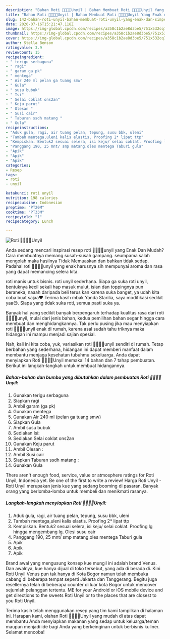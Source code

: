 ```yaml
---
description: "Bahan Roti 🥖🍞🍞🥨Unyil | Bahan Membuat Roti 🥖🍞🍞🥨Unyil Yang Enak dan Simpel"
title: "Bahan Roti 🥖🍞🍞🥨Unyil | Bahan Membuat Roti 🥖🍞🍞🥨Unyil Yang Enak dan Simpel"
slug: 142-bahan-roti-unyil-bahan-membuat-roti-unyil-yang-enak-dan-simpel
date: 2020-07-16T15:21:47.118Z
image: https://img-global.cpcdn.com/recipes/a358c1b2ae8d3be5/751x532cq70/roti-🥖🍞🍞🥨unyil-foto-resep-utama.jpg
thumbnail: https://img-global.cpcdn.com/recipes/a358c1b2ae8d3be5/751x532cq70/roti-🥖🍞🍞🥨unyil-foto-resep-utama.jpg
cover: https://img-global.cpcdn.com/recipes/a358c1b2ae8d3be5/751x532cq70/roti-🥖🍞🍞🥨unyil-foto-resep-utama.jpg
author: Stella Benson
ratingvalue: 3.9
reviewcount: 15
recipeingredient:
- " terigu serbaguna"
- " ragi"
- " garam ga pk"
- " mentega"
- " Air 240 ml pelan ga tuang smw"
- " Gula"
- " susu bubuk"
- " Isi"
- " Selai coklat ons2an"
- " Keju parut"
- " Olesan "
- " Susi cair"
- " Taburan ssdh matang "
- " Gula"
recipeinstructions:
- "Aduk gula, ragi, air tuang pelan, tepung, susu bbk, uleni"
- "Tambah mentega,uleni kalis elastis. Proofing 2* lipat ttp"
- "Kempiskan. Bentuk2 sesuai selera, isi keju/ selai coklat. Proofing lg hingga mengembang lg. Olesi susu cair"
- "Panggang 190, 25 mnt/ smp matang.oles mentega Taburi gula"
- "Apik"
- "Apik"
- "Apik"
categories:
- Resep
tags:
- roti
- unyil

katakunci: roti unyil 
nutrition: 198 calories
recipecuisine: Indonesian
preptime: "PT20M"
cooktime: "PT33M"
recipeyield: "1"
recipecategory: Lunch

---
```



![Roti 🥖🍞🍞🥨Unyil](https://img-global.cpcdn.com/recipes/a358c1b2ae8d3be5/751x532cq70/roti-🥖🍞🍞🥨unyil-foto-resep-utama.jpg)

Anda sedang mencari inspirasi resep roti 🥖🍞🍞🥨unyil yang Enak Dan Mudah? Cara membuatnya memang susah-susah gampang. seumpama salah mengolah maka hasilnya Tidak Memuaskan dan bahkan tidak sedap. Padahal roti 🥖🍞🍞🥨unyil yang enak harusnya sih mempunyai aroma dan rasa yang dapat memancing selera kita.

roti manis untuk bisnis. roti unyil sederhana. Siapa ga suka roti unyil, bentuknya kecil sekali hap masuk mulut, isian dan toppingnya pun beraneka, naaah daripada beli terus kan karena suka banget, ya udah kita coba buat sajaa❤️ Terima kasih mbak Yanda Starilia, saya modifikasi sedikit yaa😊. Siapa yang tidak suka roti, semua pasti suka ya.

Banyak hal yang sedikit banyak berpengaruh terhadap kualitas rasa dari roti 🥖🍞🍞🥨unyil, mulai dari jenis bahan, kedua pemilihan bahan segar hingga cara membuat dan menghidangkannya. Tak perlu pusing jika mau menyiapkan roti 🥖🍞🍞🥨unyil enak di rumah, karena asal sudah tahu triknya maka hidangan ini mampu menjadi sajian spesial.


Nah, kali ini kita coba, yuk, variasikan roti 🥖🍞🍞🥨unyil sendiri di rumah. Tetap berbahan yang sederhana, hidangan ini dapat memberi manfaat dalam membantu menjaga kesehatan tubuhmu sekeluarga. Anda dapat menyiapkan Roti 🥖🍞🍞🥨Unyil memakai 14 bahan dan 7 tahap pembuatan. Berikut ini langkah-langkah untuk membuat hidangannya.

<!--inarticleads1-->

##### Bahan-bahan dan bumbu yang dibutuhkan dalam pembuatan Roti 🥖🍞🍞🥨Unyil:

1. Gunakan  terigu serbaguna
1. Siapkan  ragi
1. Ambil  garam (ga pk)
1. Gunakan  mentega
1. Gunakan  Air 240 ml (pelan ga tuang smw)
1. Siapkan  Gula
1. Ambil  susu bubuk
1. Sediakan  Isi:
1. Sediakan  Selai coklat ons2an
1. Gunakan  Keju parut
1. Ambil  Olesan :
1. Ambil  Susi cair
1. Siapkan  Taburan ssdh matang :
1. Gunakan  Gula


There aren&#39;t enough food, service, value or atmosphere ratings for Roti Unyil, Indonesia yet. Be one of the first to write a review! Harga Roti Unyil - Roti Unyil merupakan jenis kue yang sedang booming di pasaran. Banyak orang yang berlomba-lomba untuk membeli dan menikmati rasanya. 

<!--inarticleads2-->

##### Langkah-langkah menyiapkan Roti 🥖🍞🍞🥨Unyil:

1. Aduk gula, ragi, air tuang pelan, tepung, susu bbk, uleni
1. Tambah mentega,uleni kalis elastis. Proofing 2* lipat ttp
1. Kempiskan. Bentuk2 sesuai selera, isi keju/ selai coklat. Proofing lg hingga mengembang lg. Olesi susu cair
1. Panggang 190, 25 mnt/ smp matang.oles mentega Taburi gula
1. Apik
1. Apik
1. Apik


Brand awal yang mengusung konsep kue mungil ini adalah brand Venus. Dan awalnya, kue hanya dijual di toko tersebut, yang ada di berada di. Kini Roti Unyil Venus pun tak hanya di Kota Bogor namun telah membuka cabang di beberapa tempat seperti Jakarta dan Tanggerang. Begitu juga resellernya telah di beberapa counter di luar kota Bogor untuk mencover sejumlah pelanggan tertentu. ME for your Android or iOS mobile device and get directions to the sweets Roti Unyil or to the places that are closest to you Roti Unyil. 

Terima kasih telah menggunakan resep yang tim kami tampilkan di halaman ini. Harapan kami, olahan Roti 🥖🍞🍞🥨Unyil yang mudah di atas dapat membantu Anda menyiapkan makanan yang sedap untuk keluarga/teman maupun menjadi ide bagi Anda yang berkeinginan untuk berbisnis kuliner. Selamat mencoba!
